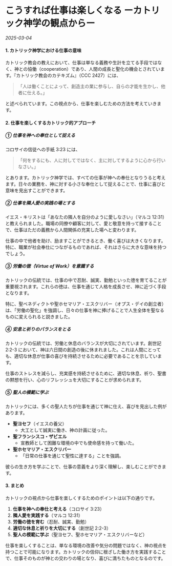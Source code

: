 # こうすれば仕事は楽しくなる ーカトリック神学の観点からー

*2025-03-04*

#### 1. カトリック神学における仕事の意味

カトリック教会の教えにおいて、仕事は単なる義務や生計を立てる手段ではなく、神との協働（cooperation）であり、人間の成長と聖化の機会とされています。『カトリック教会のカテキズム』（CCC 2427）には、

> 「人は働くことによって、創造主の業に参与し、自らの才能を生かし、他者に仕える。」

と述べられています。この視点から、仕事を楽しむための方法を考えていきます。

#### 2. 仕事を楽しくするカトリック的アプローチ

##### ① 仕事を神への奉仕として捉える

コロサイの信徒への手紙 3:23 には、

> 「何をするにも、人に対してではなく、主に対してするように心から行いなさい。」

とあります。カトリック神学では、すべての仕事が神への奉仕となりうると考えます。日々の業務を、神に対する小さな奉仕として捉えることで、仕事に喜びと意味を見出すことができます。

##### ② 仕事を隣人愛の実践の場とする

イエス・キリストは「あなたの隣人を自分のように愛しなさい」（マルコ 12:31）と教えられました。職場の同僚や顧客に対して、愛と敬意を持って接することで、仕事はただの義務から人間関係の充実した場へと変わります。

仕事の中で他者を助け、励ますことができるとき、働く喜びは大きくなります。特に、職業が社会奉仕につながるものであれば、それはさらに大きな意味を持つでしょう。

##### ③ 労働の徳（Virtue of Work）を意識する

カトリックの伝統では、仕事の中で忍耐、誠実、勤勉といった徳を育てることが重要視されます。これらの徳は、仕事を通じて人格を成長させ、神に近づく手段となります。

特に、聖ベネディクトや聖ホセマリア・エスクリバー（オプス・デイの創立者）は、「労働の聖化」を強調し、日々の仕事を神に捧げることで人生全体を聖なるものに変えられると説きました。

##### ④ 安息と祈りのバランスをとる

カトリックの伝統では、労働と休息のバランスが大切にされています。創世記 2:2-3 において、神は六日間の創造の後に休まれました。これは人間にとっても、適切な休息が仕事の喜びを持続させるために必要であることを示しています。

仕事のストレスを減らし、充実感を持続させるために、適切な休息、祈り、聖書の黙想を行い、心のリフレッシュを大切にすることが求められます。

##### ⑤ 聖人の模範に学ぶ

カトリックには、多くの聖人たちが仕事を通じて神に仕え、喜びを見出した例があります。

- **聖ヨセフ**（イエスの養父）
  - 大工として誠実に働き、神の計画に従った。
- **聖フランシスコ・ザビエル**
  - 宣教師として困難な環境の中でも使命感を持って働いた。
- **聖ホセマリア・エスクリバー**
  - 「日常の仕事を通じて聖性に達する」ことを強調。

彼らの生き方を学ぶことで、仕事の意義をより深く理解し、楽しむことができます。

#### 3. まとめ

カトリックの視点から仕事を楽しくするためのポイントは以下の通りです。

1. **仕事を神への奉仕と考える**（コロサイ 3:23）
2. **隣人愛を実践する**（マルコ 12:31）
3. **労働の徳を育む**（忍耐、誠実、勤勉）
4. **適切な休息と祈りを大切にする**（創世記 2:2-3）
5. **聖人の模範に学ぶ**（聖ヨセフ、聖ホセマリア・エスクリバーなど）

仕事を楽しくすることは、単なる環境の改善や気分の問題ではなく、神の視点を持つことで可能になります。カトリックの信仰に根ざした働き方を実践することで、仕事そのものが神との交わりの場となり、喜びに満ちたものとなるのです。
